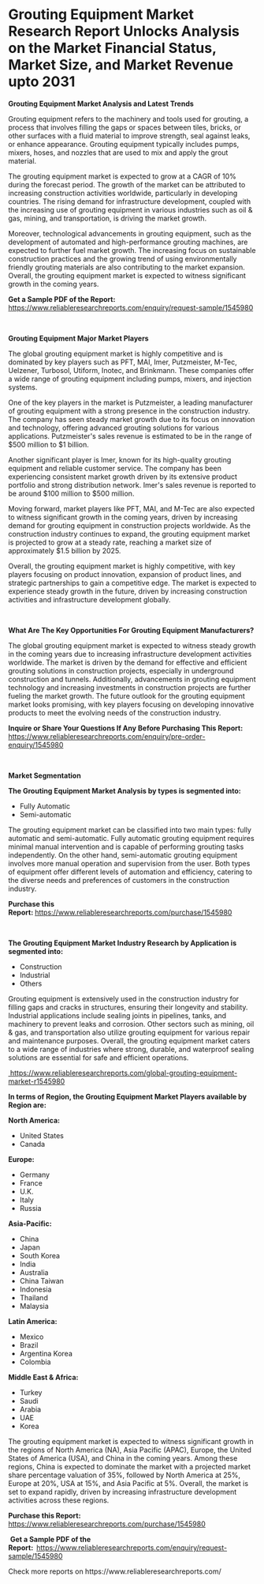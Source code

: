 <p><h1>Grouting Equipment Market Research Report Unlocks Analysis on the Market Financial Status, Market Size, and Market Revenue upto 2031</h1></p><p><strong>Grouting Equipment Market Analysis and Latest Trends</strong></p>
<p><p>Grouting equipment refers to the machinery and tools used for grouting, a process that involves filling the gaps or spaces between tiles, bricks, or other surfaces with a fluid material to improve strength, seal against leaks, or enhance appearance. Grouting equipment typically includes pumps, mixers, hoses, and nozzles that are used to mix and apply the grout material.</p><p>The grouting equipment market is expected to grow at a CAGR of 10% during the forecast period. The growth of the market can be attributed to increasing construction activities worldwide, particularly in developing countries. The rising demand for infrastructure development, coupled with the increasing use of grouting equipment in various industries such as oil & gas, mining, and transportation, is driving the market growth.</p><p>Moreover, technological advancements in grouting equipment, such as the development of automated and high-performance grouting machines, are expected to further fuel market growth. The increasing focus on sustainable construction practices and the growing trend of using environmentally friendly grouting materials are also contributing to the market expansion. Overall, the grouting equipment market is expected to witness significant growth in the coming years.</p></p>
<p><strong>Get a Sample PDF of the Report:&nbsp;</strong> <a href="https://www.reliableresearchreports.com/enquiry/request-sample/1545980">https://www.reliableresearchreports.com/enquiry/request-sample/1545980</a></p>
<p>&nbsp;</p>
<p><strong>Grouting Equipment Major Market Players</strong></p>
<p><p>The global grouting equipment market is highly competitive and is dominated by key players such as PFT, MAI, Imer, Putzmeister, M-Tec, Uelzener, Turbosol, Utiform, Inotec, and Brinkmann. These companies offer a wide range of grouting equipment including pumps, mixers, and injection systems.</p><p>One of the key players in the market is Putzmeister, a leading manufacturer of grouting equipment with a strong presence in the construction industry. The company has seen steady market growth due to its focus on innovation and technology, offering advanced grouting solutions for various applications. Putzmeister's sales revenue is estimated to be in the range of $500 million to $1 billion.</p><p>Another significant player is Imer, known for its high-quality grouting equipment and reliable customer service. The company has been experiencing consistent market growth driven by its extensive product portfolio and strong distribution network. Imer's sales revenue is reported to be around $100 million to $500 million.</p><p>Moving forward, market players like PFT, MAI, and M-Tec are also expected to witness significant growth in the coming years, driven by increasing demand for grouting equipment in construction projects worldwide. As the construction industry continues to expand, the grouting equipment market is projected to grow at a steady rate, reaching a market size of approximately $1.5 billion by 2025.</p><p>Overall, the grouting equipment market is highly competitive, with key players focusing on product innovation, expansion of product lines, and strategic partnerships to gain a competitive edge. The market is expected to experience steady growth in the future, driven by increasing construction activities and infrastructure development globally.</p></p>
<p>&nbsp;</p>
<p><strong>What Are The Key Opportunities For Grouting Equipment Manufacturers?</strong></p>
<p><p>The global grouting equipment market is expected to witness steady growth in the coming years due to increasing infrastructure development activities worldwide. The market is driven by the demand for effective and efficient grouting solutions in construction projects, especially in underground construction and tunnels. Additionally, advancements in grouting equipment technology and increasing investments in construction projects are further fueling the market growth. The future outlook for the grouting equipment market looks promising, with key players focusing on developing innovative products to meet the evolving needs of the construction industry.</p></p>
<p><strong>Inquire or Share Your Questions If Any Before Purchasing This Report:</strong> <a href="https://www.reliableresearchreports.com/enquiry/pre-order-enquiry/1545980">https://www.reliableresearchreports.com/enquiry/pre-order-enquiry/1545980</a></p>
<p>&nbsp;</p>
<p><strong>Market Segmentation</strong></p>
<p><strong>The Grouting Equipment Market Analysis by types is segmented into:</strong></p>
<p><ul><li>Fully Automatic</li><li>Semi-automatic</li></ul></p>
<p><p>The grouting equipment market can be classified into two main types: fully automatic and semi-automatic. Fully automatic grouting equipment requires minimal manual intervention and is capable of performing grouting tasks independently. On the other hand, semi-automatic grouting equipment involves more manual operation and supervision from the user. Both types of equipment offer different levels of automation and efficiency, catering to the diverse needs and preferences of customers in the construction industry.</p></p>
<p><strong>Purchase this Report:&nbsp;</strong><a href="https://www.reliableresearchreports.com/purchase/1545980">https://www.reliableresearchreports.com/purchase/1545980</a></p>
<p>&nbsp;</p>
<p><strong>The Grouting Equipment Market Industry Research by Application is segmented into:</strong></p>
<p><ul><li>Construction</li><li>Industrial</li><li>Others</li></ul></p>
<p><p>Grouting equipment is extensively used in the construction industry for filling gaps and cracks in structures, ensuring their longevity and stability. Industrial applications include sealing joints in pipelines, tanks, and machinery to prevent leaks and corrosion. Other sectors such as mining, oil & gas, and transportation also utilize grouting equipment for various repair and maintenance purposes. Overall, the grouting equipment market caters to a wide range of industries where strong, durable, and waterproof sealing solutions are essential for safe and efficient operations.</p></p>
<p><a href="https://www.reliableresearchreports.com/global-grouting-equipment-market-r1545980">&nbsp;https://www.reliableresearchreports.com/global-grouting-equipment-market-r1545980</a></p>
<p><strong>In terms of Region, the Grouting Equipment Market Players available by Region are:</strong></p>
<p>
    <p> <strong> North America: </strong>
        <ul>
            <li>United States</li>
            <li>Canada</li>
        </ul>
        </p> 
    <p> <strong> Europe: </strong>
        <ul>
            <li>Germany</li>
            <li>France</li>
            <li>U.K.</li>
            <li>Italy</li>
            <li>Russia</li>
        </ul>
        </p> 
    <p> <strong> Asia-Pacific: </strong>
        <ul>
            <li>China</li>
            <li>Japan</li>
            <li>South Korea</li>
            <li>India</li>
            <li>Australia</li>
            <li>China Taiwan</li>
            <li>Indonesia</li>
            <li>Thailand</li>
            <li>Malaysia</li>
        </ul>
        </p> 
    <p> <strong> Latin America: </strong>
        <ul>
            <li>Mexico</li>
            <li>Brazil</li>
            <li>Argentina Korea</li>
            <li>Colombia</li>
        </ul>
        </p> 
    <p> <strong> Middle East & Africa: </strong>
        <ul>
            <li>Turkey</li>
            <li>Saudi</li>
            <li>Arabia</li>
            <li>UAE</li>
            <li>Korea</li>
        </ul>
    </p>
    </p>
<p><p>The grouting equipment market is expected to witness significant growth in the regions of North America (NA), Asia Pacific (APAC), Europe, the United States of America (USA), and China in the coming years. Among these regions, China is expected to dominate the market with a projected market share percentage valuation of 35%, followed by North America at 25%, Europe at 20%, USA at 15%, and Asia Pacific at 5%. Overall, the market is set to expand rapidly, driven by increasing infrastructure development activities across these regions.</p></p>
<p><strong>Purchase this Report: </strong><a href="https://www.reliableresearchreports.com/purchase/1545980">https://www.reliableresearchreports.com/purchase/1545980</a></p>
<p>&nbsp;<strong>Get a Sample PDF of the Report:&nbsp;&nbsp;</strong><a href="https://www.reliableresearchreports.com/enquiry/request-sample/1545980">https://www.reliableresearchreports.com/enquiry/request-sample/1545980</a></p>
<p><strong></strong></p>
<p>Check more reports on https://www.reliableresearchreports.com/</p>